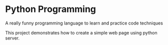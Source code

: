 # Python Programming
A really funny programming language to learn and practice code techniques

This project demonstrates how to create a simple web page using python server.
